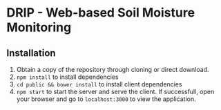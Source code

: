 # DRIP - Web-based Soil Moisture Monitoring

## Installation
1. Obtain a copy of the repository through cloning or direct download.
2. `npm install` to install dependencies
3. `cd public && bower install` to install client dependencies
4. `npm start` to start the server and serve the client. If successfull, open your browser and go to `localhost:3000` to view the application.
